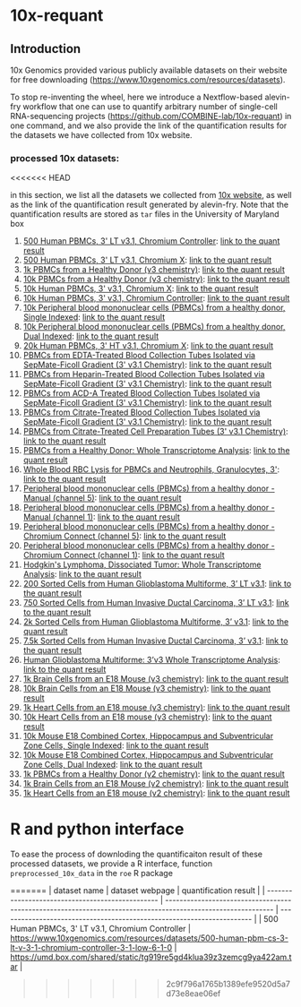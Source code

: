 # 10x-requant

## Introduction
10x Genomics provided various publicly available datasets on their website for free downloading (https://www.10xgenomics.com/resources/datasets).

To stop re-inventing the wheel, here we introduce a Nextflow-based alevin-fry workflow that one can use to quantify arbitrary number of single-cell RNA-sequencing projects (https://github.com/COMBINE-lab/10x-requant) in one command, and we also provide the link of the quantification results for the datasets we have collected from 10x website.
### processed 10x datasets:
<<<<<<< HEAD

in this section, we list all the datasets we collected from [10x website](https://www.10xgenomics.com/resources/datasets), as well as the link of the quantification result generated by alevin-fry. Note that the quantification results are stored as `tar` files in the University of Maryland box  
1. [500 Human PBMCs, 3' LT v3.1, Chromium Controller](https://www.10xgenomics.com/resources/datasets/500-human-pbm-cs-3-lt-v-3-1-chromium-controller-3-1-low-6-1-0): [link to the quant result](https://umd.box.com/shared/static/tg919re5gd4klua39z3zemcg9ya422am.tar)
1. [500 Human PBMCs, 3' LT v3.1, Chromium X](https://www.10xgenomics.com/resources/datasets/500-human-pbm-cs-3-lt-v-3-1-chromium-x-3-1-low-6-1-0): [link to the quant result](https://umd.box.com/shared/static/lrl68q2lz0ltsvs89iazbr302p50wnqj.tar)
1. [1k PBMCs from a Healthy Donor (v3 chemistry)](https://www.10xgenomics.com/resources/datasets/1-k-pbm-cs-from-a-healthy-donor-v-3-chemistry-3-standard-3-0-0): [link to the quant result](https://umd.box.com/shared/static/wrn19wsmkem1jyc9seqpe4pxto5zimwa.tar)
1. [10k PBMCs from a Healthy Donor (v3 chemistry)](https://www.10xgenomics.com/resources/datasets/10-k-pbm-cs-from-a-healthy-donor-v-3-chemistry-3-standard-3-0-0): [link to the quant result](https://umd.box.com/shared/static/01j9574g1yd93noz2pqlqjfrdhx0m1ff.tar)
1. [10k Human PBMCs, 3' v3.1, Chromium X](https://www.10xgenomics.com/resources/datasets/10k-human-pbmcs-3-ht-v3-1-chromium-x-3-1-high): [link to the quant result](https://umd.box.com/shared/static/jvvzacmo98vxfnoimg4dgi52lifhl2aa.tar)
1. [10k Human PBMCs, 3' v3.1, Chromium Controller](https://www.10xgenomics.com/resources/datasets/10k-human-pbmcs-3-v3-1-chromium-controller-3-1-high): [link to the quant result](https://umd.box.com/shared/static/5dzu2tw8nz9tijt8lgmelll6sbaaomh4.tar)
1. [10k Peripheral blood mononuclear cells (PBMCs) from a healthy donor, Single Indexed](https://www.10xgenomics.com/resources/datasets/10-k-peripheral-blood-mononuclear-cells-pbm-cs-from-a-healthy-donor-single-indexed-3-1-standard-4-0-0): [link to the quant result](https://umd.box.com/shared/static/iol9bxiv740xq6m29p2fzcoe8volsi7i.tar)
1. [10k Peripheral blood mononuclear cells (PBMCs) from a healthy donor, Dual Indexed](https://www.10xgenomics.com/resources/datasets/10-k-peripheral-blood-mononuclear-cells-pbm-cs-from-a-healthy-donor-dual-indexed-3-1-standard-4-0-0): [link to the quant result](https://umd.box.com/shared/static/5dzu2tw8nz9tijt8lgmelll6sbaaomh4.tar)
1. [20k Human PBMCs, 3' HT v3.1, Chromium X](https://www.10xgenomics.com/resources/datasets/20-k-human-pbm-cs-3-ht-v-3-1-chromium-x-3-1-high-6-1-0): [link to the quant result](https://umd.box.com/shared/static/c609sk8w6cbn4w0tcwofz4qcyjp67506.tar)
1. [PBMCs from EDTA-Treated Blood Collection Tubes Isolated via SepMate-Ficoll Gradient (3' v3.1 Chemistry)](https://www.10xgenomics.com/resources/datasets/pbmcs-3p_edta_sepmate-3-1-standard): [link to the quant result](https://umd.box.com/shared/static/imedrs558dx4tzxy9uhhxvy0dmjlhjsh.tar)
1. [PBMCs from Heparin-Treated Blood Collection Tubes Isolated via SepMate-Ficoll Gradient (3' v3.1 Chemistry)](https://www.10xgenomics.com/resources/datasets/pbmcs-3p_heparin_sepmate-3-1-standard): [link to the quant result](https://umd.box.com/shared/static/e8gqxali0lwy2nashh5rmmoc6bgj92xm.tar)
1. [PBMCs from ACD-A Treated Blood Collection Tubes Isolated via SepMate-Ficoll Gradient (3' v3.1 Chemistry)](https://www.10xgenomics.com/resources/datasets/pbmcs-3p_acda_sepmate-3-1-standard): [link to the quant result](https://umd.box.com/shared/static/w1kdz3vifqi4ixtqkuwqgc2mpkkiehky.tar)
1. [PBMCs from Citrate-Treated Blood Collection Tubes Isolated via SepMate-Ficoll Gradient (3' v3.1 Chemistry)](https://www.10xgenomics.com/resources/datasets/pbmcs-3p_citrate_sepmate-3-1-standard): [link to the quant result](https://umd.box.com/shared/static/cs0s6e2u0j7d8uc36xsdo6922c7dle6y.tar)
1. [PBMCs from Citrate-Treated Cell Preparation Tubes (3' v3.1 Chemistry)](https://www.10xgenomics.com/resources/datasets/pbmcs-3p_citrate_cpt-3-1-standard): [link to the quant result](https://umd.box.com/shared/static/2tqrzreghvi6nxe94oob1ei1vi4458br.tar)
1. [PBMCs from a Healthy Donor: Whole Transcriptome Analysis](https://www.10xgenomics.com/resources/datasets/pbm-cs-from-a-healthy-donor-whole-transcriptome-analysis-3-1-standard-4-0-0): [link to the quant result](https://umd.box.com/shared/static/dk0hmj5mpqjq56afkr5jibavy9e3yil8.tar)
1. [Whole Blood RBC Lysis for PBMCs and Neutrophils, Granulocytes, 3'](https://www.10xgenomics.com/resources/datasets/whole-blood-rbc-lysis-for-pbmcs-neutrophils-granulocytes-3-3-1-standard): [link to the quant result](https://umd.box.com/shared/static/0gnwx7d9hbdmptyi0ddz6mfa79d1l8be.tar)
1. [Peripheral blood mononuclear cells (PBMCs) from a healthy donor - Manual (channel 5)](https://www.10xgenomics.com/resources/datasets/peripheral-blood-mononuclear-cells-pbm-cs-from-a-healthy-donor-manual-channel-5-3-1-standard-3-1-0): [link to the quant result](https://umd.box.com/shared/static/tn884ctombnj214abt8rp77p7kih5i02.tar)
1. [Peripheral blood mononuclear cells (PBMCs) from a healthy donor - Manual (channel 1)](https://www.10xgenomics.com/resources/datasets/peripheral-blood-mononuclear-cells-pbm-cs-from-a-healthy-donor-manual-channel-1-3-1-standard-3-1-0): [link to the quant result](https://umd.box.com/shared/static/0jcgdgy8woj30oarkwhybk8fly7gb7v8.tar)
1. [Peripheral blood mononuclear cells (PBMCs) from a healthy donor - Chromium Connect (channel 5)](https://www.10xgenomics.com/resources/datasets/peripheral-blood-mononuclear-cells-pbm-cs-from-a-healthy-donor-chromium-connect-channel-5-3-1-standard-3-1-0): [link to the quant result](https://umd.box.com/shared/static/kybks0ncf609xhcwvhv7z743zrmvlg94.tar)
1. [Peripheral blood mononuclear cells (PBMCs) from a healthy donor - Chromium Connect (channel 1)](https://www.10xgenomics.com/resources/datasets/peripheral-blood-mononuclear-cells-pbm-cs-from-a-healthy-donor-chromium-connect-channel-1-3-1-standard-3-1-0): [link to the quant result](https://umd.box.com/shared/static/vtuexhbqiyvfob7qdpvsxl1nbqlo074f.tar)
1. [Hodgkin's Lymphoma, Dissociated Tumor: Whole Transcriptome Analysis](https://www.10xgenomics.com/resources/datasets/hodgkins-lymphoma-dissociated-tumor-whole-transcriptome-analysis-3-1-standard-4-0-0): [link to the quant result](https://umd.box.com/shared/static/qis4ovf34wvq12n2uabdiem6w355qry7.tar)
1. [200 Sorted Cells from Human Glioblastoma Multiforme, 3’ LT v3.1](https://www.10xgenomics.com/resources/datasets/200-sorted-cells-from-human-glioblastoma-multiforme-3-lt-v-3-1-3-1-low-6-0-0): [link to the quant result](https://umd.box.com/shared/static/2xf9xf8m1n5vbvmpo1vshwigs7f7o5jd.tar)
1. [750 Sorted Cells from Human Invasive Ductal Carcinoma, 3’ LT v3.1](https://www.10xgenomics.com/resources/datasets/750-sorted-cells-from-human-invasive-ductal-carcinoma-3-lt-v-3-1-3-1-low-6-0-0): [link to the quant result](https://umd.box.com/shared/static/3txnreehxoj2plyypfs6fkibnnbo72h4.tar)
1. [2k Sorted Cells from Human Glioblastoma Multiforme, 3’ v3.1](https://www.10xgenomics.com/resources/datasets/2-k-sorted-cells-from-human-glioblastoma-multiforme-3-v-3-1-3-1-standard-6-0-0): [link to the quant result](https://umd.box.com/shared/static/n0vpgbdwbnnqdw1h9of2ykk7ive9p6pt.tar)
1. [7.5k Sorted Cells from Human Invasive Ductal Carcinoma, 3’ v3.1](https://www.10xgenomics.com/resources/datasets/7-5-k-sorted-cells-from-human-invasive-ductal-carcinoma-3-v-3-1-3-1-standard-6-0-0): [link to the quant result](https://umd.box.com/shared/static/aly78r6bppqf01npbqfopc3epmp17weu.tar)
1. [Human Glioblastoma Multiforme: 3’v3 Whole Transcriptome Analysis](https://www.10xgenomics.com/resources/datasets/human-glioblastoma-multiforme-3-v-3-whole-transcriptome-analysis-3-standard-4-0-0): [link to the quant result](https://umd.box.com/shared/static/suf8pt3avv4rchxfw0bqrshslzieygef.tar)
1. [1k Brain Cells from an E18 Mouse (v3 chemistry)](https://www.10xgenomics.com/resources/datasets/1-k-brain-cells-from-an-e-18-mouse-v-3-chemistry-3-standard-3-0-0): [link to the quant result](https://umd.box.com/shared/static/4w5eiq3qafbru5ocler39j5j28bvgz98.tar)
1. [10k Brain Cells from an E18 Mouse (v3 chemistry)](https://www.10xgenomics.com/resources/datasets/10-k-brain-cells-from-an-e-18-mouse-v-3-chemistry-3-standard-3-0-0): [link to the quant result](https://umd.box.com/shared/static/tym9m73frtp13vo15jhit9uwuk3mtfdq.tar)
1. [1k Heart Cells from an E18 mouse (v3 chemistry)](https://www.10xgenomics.com/resources/datasets/1-k-heart-cells-from-an-e-18-mouse-v-3-chemistry-3-standard-3-0-0): [link to the quant result](https://umd.box.com/shared/static/d838oy3udjvtzjo7tsdiao7u6sazabeg.tar)
1. [10k Heart Cells from an E18 mouse (v3 chemistry)](https://www.10xgenomics.com/resources/datasets/10-k-heart-cells-from-an-e-18-mouse-v-3-chemistry-3-standard-3-0-0): [link to the quant result](https://umd.box.com/shared/static/efinlf6p8weich13kv3bzrlndsx963v4.tar)
1. [10k Mouse E18 Combined Cortex, Hippocampus and Subventricular Zone Cells, Single Indexed](https://www.10xgenomics.com/resources/datasets/10-k-mouse-e-18-combined-cortex-hippocampus-and-subventricular-zone-cells-single-indexed-3-1-standard-4-0-0): [link to the quant result](https://umd.box.com/shared/static/mr0yolo83rjdcdqgu6om4q133fpime8r.tar)
1. [10k Mouse E18 Combined Cortex, Hippocampus and Subventricular Zone Cells, Dual Indexed](https://www.10xgenomics.com/resources/datasets/10-k-mouse-e-18-combined-cortex-hippocampus-and-subventricular-zone-cells-dual-indexed-3-1-standard-4-0-0): [link to the quant result](https://umd.box.com/shared/static/mr7raea3v5ccn4dchemwhcimpz7t1cwl.tar)
1. [1k PBMCs from a Healthy Donor (v2 chemistry)](https://www.10xgenomics.com/resources/datasets/1-k-pbm-cs-from-a-healthy-donor-v-2-chemistry-3-standard-3-0-0): [link to the quant result](https://umd.box.com/shared/static/xeya5zr0t0wg0t8c20zu0pdhclxywx3c.tar)
1. [1k Brain Cells from an E18 Mouse (v2 chemistry)](https://www.10xgenomics.com/resources/datasets/1-k-brain-cells-from-an-e-18-mouse-v-2-chemistry-3-standard-3-0-0): [link to the quant result](https://umd.box.com/shared/static/a53twm69uo2xf6778asuvw2aft7wkur5.tar)
1. [1k Heart Cells from an E18 mouse (v2 chemistry)](https://www.10xgenomics.com/resources/datasets/1-k-heart-cells-from-an-e-18-mouse-v-2-chemistry-3-standard-3-0-0): [link to the quant result](https://umd.box.com/shared/static/p4ieuzimfgrjfsr9rzhrn48kved4ha7m.tar)

# R and python interface

To ease the process of downloding the quantificaiton result of these processed datasets, we provide a R interface, function `preprocessed_10x_data` in the `roe` R package

=======
| dataset name                                     | dataset webpage                                                                                              | quantification result                                                  |
| ------------------------------------------------ | ------------------------------------------------------------------------------------------------------------ | ---------------------------------------------------------------------- |
| 500 Human PBMCs, 3' LT v3.1, Chromium Controller | https://www.10xgenomics.com/resources/datasets/500-human-pbm-cs-3-lt-v-3-1-chromium-controller-3-1-low-6-1-0 | https://umd.box.com/shared/static/tg919re5gd4klua39z3zemcg9ya422am.tar |
>>>>>>> 2c9f796a1765b1389efe9520d5a7d73e8eae06ef
